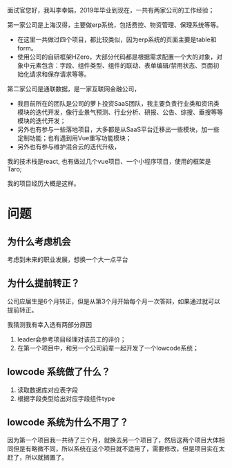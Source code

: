 面试官您好，我叫李幸娟，2019年毕业到现在，一共有两家公司的工作经验；

第一家公司是上海汉得，主要做erp系统，包括费控、物资管理、保理系统等等。
- 在这里一共做过四个项目，都比较类似，因为erp系统的页面主要是table和form。
- 使用公司的自研框架HZero，大部分代码都是根据需求配置一个大的对象，对象中元素包含：字段、组件类型、组件的联动、表单编辑/禁用状态、页面初始化请求和保存请求等等。


第二家公司是通联数据，是一家互联网金融公司，
- 我目前所在的团队是公司的萝卜投资SaaS团队，我主要负责行业类和资讯类模块的迭代开发，像行业景气预测、行业分析、研报、公告、综搜、垂搜等等模块的迭代开发；
- 另外也有参与一些落地项目，大多都是从SaaS平台迁移出一些模块，加一些定制功能；也有遇到用Vue重写功能模块；
- 另外也有参与维护混合云的迭代升级，
<!-- - 混合云是公司的一个解决方案的尝试，后端的接口层区分公有云和私有云，前端只是针对不同公司部署不同版本的静态包，还有就是开发时候额外注意混合云兼容问题； -->


我的技术栈是react, 也有做过几个vue项目、一个小程序项目，使用的框架是Taro;

我的项目经历大概是这样。








# 问题

## 为什么考虑机会

考虑到未来的职业发展，想换一个大一点平台

## 为什么提前转正？


公司应届生是6个月转正，但是从第3个月开始每个月一次答辩，如果通过就可以提前转正。

我猜测我有幸入选有两部分原因
1. leader会参考项目经理对该员工的评价；
2. 在第一个项目中，和另一个公司前辈一起开发了一个lowcode系统；


## lowcode 系统做了什么？

1. 读取数据库对应表字段
2. 根据字段类型给出对应字段组件type


## lowcode 系统为什么不用了？

因为第一个项目我一共待了三个月，就换去另一个项目了，然后这两个项目大体相同但是有略微不同，所以系统在这个项目就不适用了，需要修改，但是项目实在太赶了，所以就搁置了。


